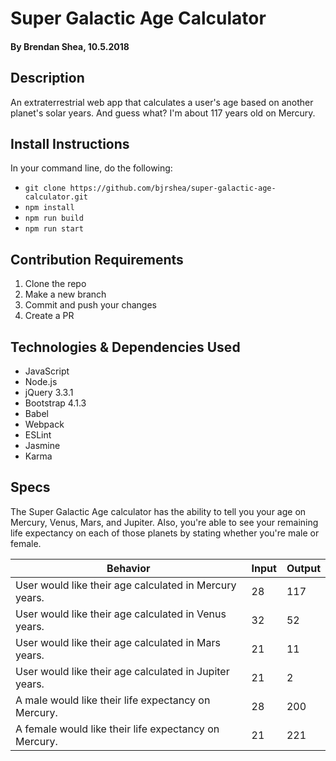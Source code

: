 # Super Galactic Age Calculator

#### By Brendan Shea, 10.5.2018

## Description

An extraterrestrial web app that calculates a user's age based on another planet's solar years. And guess what? I'm about 117 years old on Mercury.

## Install Instructions

In your command line, do the following:

* `git clone https://github.com/bjrshea/super-galactic-age-calculator.git`
* `npm install`
* `npm run build`
* `npm run start`

## Contribution Requirements

1. Clone the repo
1. Make a new branch
1. Commit and push your changes
1. Create a PR

## Technologies & Dependencies Used

* JavaScript
* Node.js
* jQuery 3.3.1
* Bootstrap 4.1.3
* Babel
* Webpack
* ESLint
* Jasmine
* Karma

## Specs

The Super Galactic Age calculator has the ability to tell you your age on Mercury, Venus, Mars, and Jupiter. Also, you're able to see your remaining life expectancy on each of those planets by stating whether you're male or female.

| Behavior | Input | Output |
|----------|-------|--------|
| User would like their age calculated in Mercury years. | 28 | 117 |
| User would like their age calculated in Venus years. | 32 | 52 |
| User would like their age calculated in Mars years. | 21 | 11 |
| User would like their age calculated in Jupiter years. | 21 | 2 |
| A male would like their life expectancy on Mercury. | 28 | 200 |
| A female would like their life expectancy on Mercury. | 21 | 221 |
